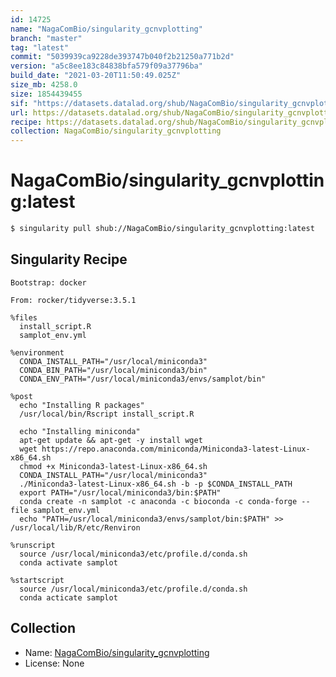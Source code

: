 ```yaml
---
id: 14725
name: "NagaComBio/singularity_gcnvplotting"
branch: "master"
tag: "latest"
commit: "5039939ca9228de393747b040f2b21250a771b2d"
version: "a5c8ee183c84838bfa579f09a37796ba"
build_date: "2021-03-20T11:50:49.025Z"
size_mb: 4258.0
size: 1854439455
sif: "https://datasets.datalad.org/shub/NagaComBio/singularity_gcnvplotting/latest/2021-03-20-5039939c-a5c8ee18/a5c8ee183c84838bfa579f09a37796ba.sif"
url: https://datasets.datalad.org/shub/NagaComBio/singularity_gcnvplotting/latest/2021-03-20-5039939c-a5c8ee18/
recipe: https://datasets.datalad.org/shub/NagaComBio/singularity_gcnvplotting/latest/2021-03-20-5039939c-a5c8ee18/Singularity
collection: NagaComBio/singularity_gcnvplotting
---
```


# NagaComBio/singularity_gcnvplotting:latest

```bash
$ singularity pull shub://NagaComBio/singularity_gcnvplotting:latest
```

## Singularity Recipe

```singularity
Bootstrap: docker

From: rocker/tidyverse:3.5.1

%files
  install_script.R
  samplot_env.yml

%environment
  CONDA_INSTALL_PATH="/usr/local/miniconda3"
  CONDA_BIN_PATH="/usr/local/miniconda3/bin"
  CONDA_ENV_PATH="/usr/local/miniconda3/envs/samplot/bin"

%post
  echo "Installing R packages"
  /usr/local/bin/Rscript install_script.R

  echo "Installing miniconda"
  apt-get update && apt-get -y install wget
  wget https://repo.anaconda.com/miniconda/Miniconda3-latest-Linux-x86_64.sh
  chmod +x Miniconda3-latest-Linux-x86_64.sh
  CONDA_INSTALL_PATH="/usr/local/miniconda3"
  ./Miniconda3-latest-Linux-x86_64.sh -b -p $CONDA_INSTALL_PATH
  export PATH="/usr/local/miniconda3/bin:$PATH"
  conda create -n samplot -c anaconda -c bioconda -c conda-forge --file samplot_env.yml
  echo "PATH=/usr/local/miniconda3/envs/samplot/bin:$PATH" >> /usr/local/lib/R/etc/Renviron

%runscript
  source /usr/local/miniconda3/etc/profile.d/conda.sh
  conda activate samplot

%startscript
  source /usr/local/miniconda3/etc/profile.d/conda.sh
  conda acticate samplot
```

## Collection

 - Name: [NagaComBio/singularity_gcnvplotting](https://github.com/NagaComBio/singularity_gcnvplotting)
 - License: None

